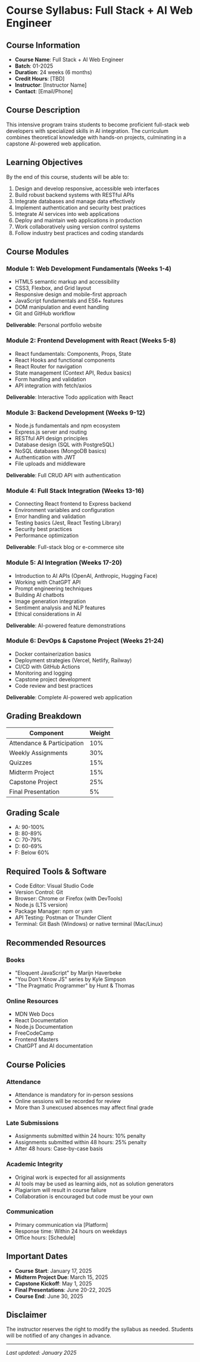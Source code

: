 # Course Syllabus: Full Stack + AI Web Engineer

## Course Information

- **Course Name**: Full Stack + AI Web Engineer
- **Batch**: 01-2025
- **Duration**: 24 weeks (6 months)
- **Credit Hours**: [TBD]
- **Instructor**: [Instructor Name]
- **Contact**: [Email/Phone]

## Course Description

This intensive program trains students to become proficient full-stack web developers with specialized skills in AI integration. The curriculum combines theoretical knowledge with hands-on projects, culminating in a capstone AI-powered web application.

## Learning Objectives

By the end of this course, students will be able to:

1. Design and develop responsive, accessible web interfaces
2. Build robust backend systems with RESTful APIs
3. Integrate databases and manage data effectively
4. Implement authentication and security best practices
5. Integrate AI services into web applications
6. Deploy and maintain web applications in production
7. Work collaboratively using version control systems
8. Follow industry best practices and coding standards

## Course Modules

### Module 1: Web Development Fundamentals (Weeks 1-4)
- HTML5 semantic markup and accessibility
- CSS3, Flexbox, and Grid layout
- Responsive design and mobile-first approach
- JavaScript fundamentals and ES6+ features
- DOM manipulation and event handling
- Git and GitHub workflow

**Deliverable**: Personal portfolio website

### Module 2: Frontend Development with React (Weeks 5-8)
- React fundamentals: Components, Props, State
- React Hooks and functional components
- React Router for navigation
- State management (Context API, Redux basics)
- Form handling and validation
- API integration with fetch/axios

**Deliverable**: Interactive Todo application with React

### Module 3: Backend Development (Weeks 9-12)
- Node.js fundamentals and npm ecosystem
- Express.js server and routing
- RESTful API design principles
- Database design (SQL with PostgreSQL)
- NoSQL databases (MongoDB basics)
- Authentication with JWT
- File uploads and middleware

**Deliverable**: Full CRUD API with authentication

### Module 4: Full Stack Integration (Weeks 13-16)
- Connecting React frontend to Express backend
- Environment variables and configuration
- Error handling and validation
- Testing basics (Jest, React Testing Library)
- Security best practices
- Performance optimization

**Deliverable**: Full-stack blog or e-commerce site

### Module 5: AI Integration (Weeks 17-20)
- Introduction to AI APIs (OpenAI, Anthropic, Hugging Face)
- Working with ChatGPT API
- Prompt engineering techniques
- Building AI chatbots
- Image generation integration
- Sentiment analysis and NLP features
- Ethical considerations in AI

**Deliverable**: AI-powered feature demonstrations

### Module 6: DevOps & Capstone Project (Weeks 21-24)
- Docker containerization basics
- Deployment strategies (Vercel, Netlify, Railway)
- CI/CD with GitHub Actions
- Monitoring and logging
- Capstone project development
- Code review and best practices

**Deliverable**: Complete AI-powered web application

## Grading Breakdown

| Component | Weight |
|-----------|--------|
| Attendance & Participation | 10% |
| Weekly Assignments | 30% |
| Quizzes | 15% |
| Midterm Project | 15% |
| Capstone Project | 25% |
| Final Presentation | 5% |

## Grading Scale

- A: 90-100%
- B: 80-89%
- C: 70-79%
- D: 60-69%
- F: Below 60%

## Required Tools & Software

- Code Editor: Visual Studio Code
- Version Control: Git
- Browser: Chrome or Firefox (with DevTools)
- Node.js (LTS version)
- Package Manager: npm or yarn
- API Testing: Postman or Thunder Client
- Terminal: Git Bash (Windows) or native terminal (Mac/Linux)

## Recommended Resources

### Books
- "Eloquent JavaScript" by Marijn Haverbeke
- "You Don't Know JS" series by Kyle Simpson
- "The Pragmatic Programmer" by Hunt & Thomas

### Online Resources
- MDN Web Docs
- React Documentation
- Node.js Documentation
- FreeCodeCamp
- Frontend Masters
- ChatGPT and AI documentation

## Course Policies

### Attendance
- Attendance is mandatory for in-person sessions
- Online sessions will be recorded for review
- More than 3 unexcused absences may affect final grade

### Late Submissions
- Assignments submitted within 24 hours: 10% penalty
- Assignments submitted within 48 hours: 25% penalty
- After 48 hours: Case-by-case basis

### Academic Integrity
- Original work is expected for all assignments
- AI tools may be used as learning aids, not as solution generators
- Plagiarism will result in course failure
- Collaboration is encouraged but code must be your own

### Communication
- Primary communication via [Platform]
- Response time: Within 24 hours on weekdays
- Office hours: [Schedule]

## Important Dates

- **Course Start**: January 17, 2025
- **Midterm Project Due**: March 15, 2025
- **Capstone Kickoff**: May 1, 2025
- **Final Presentations**: June 20-22, 2025
- **Course End**: June 30, 2025

## Disclaimer

The instructor reserves the right to modify the syllabus as needed. Students will be notified of any changes in advance.

---

*Last updated: January 2025*
